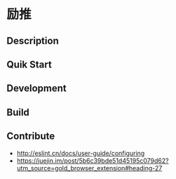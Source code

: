 # 励推

## Description

## Quik Start

## Development

## Build

## Contribute

- http://eslint.cn/docs/user-guide/configuring
- https://juejin.im/post/5b6c39bde51d45195c079d62?utm_source=gold_browser_extension#heading-27
